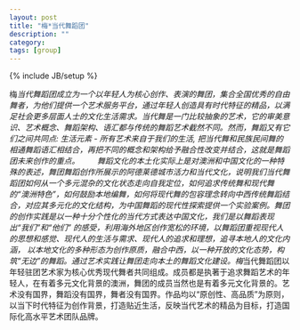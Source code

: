 ```yaml
---
layout: post
title: "梅*当代舞蹈团"
description: ""
category: 
tags: [group]
---
```

{% include JB/setup %}


梅*当代舞蹈团成立为一个以年轻人为核心创作、表演的舞团，集合全国优秀的自由舞者，为他们提供一个艺术服务平台，通过年轻人创造具有时代特征的精品，以满足社会更多层面人士的文化生活需求。当代舞是一门比较抽象的艺术，它的审美意识、艺术概念、舞蹈架构、语汇都与传统的舞蹈艺术截然不同。然而，舞蹈又有它们之间共同点: 生活元素 - 所有艺术来自于我们的生活, 把当代舞和民族民间舞的相通舞蹈语汇相结合，再把不同的概念和架构给予融合性改变并结合，这就是舞蹈团未来创作的重点。
　　舞蹈文化的本土化实际上是对澳洲和中国文化的一种特殊的表述，舞团舞蹈创作所展示的阿德莱德城市活力和当代文化，说明我们当代舞蹈团如何从一个多元混杂的文化状态走向自我定位，如何追求传统舞和现代舞的“澳洲特色”，如何鼓励本地编舞，如何将现代舞的包容理念转向中西传统舞蹈结合，对应其多元化的文化结构，为中国舞蹈的现代性探索提供一个实验案例。舞团的创作实践是以一种十分个性化的当代方式表达中国文化，我们是以舞蹈表现出“我们”和“他们” 的感受，利用海外地区创作宽松的环境，以舞蹈团重视现代人的思想和感觉、现代人的生活与需求、现代人的追求和理想，追寻本地人的文化内涵， 以本地文化的多种形态为创作原质，融合中西，以一种开放的文化态势，构筑“无边”的舞蹈。通过艺术实践让舞团走向本土的舞蹈文化建设。梅*当代舞蹈团以年轻驻团艺术家为核心优秀现代舞者共同组成。成员都是执著于追求舞蹈艺术的年轻人，在有着多元文化背景的澳洲，舞团的成员当然也是有着多元文化背景的。艺术没有国界，舞蹈没有国界，舞者没有国界。作品均以“原创性、高品质”为原则，以当下时代特征为创作背景，打造贴近生活，反映当代艺术的精品为目标，打造国际化高水平艺术团队品牌。
